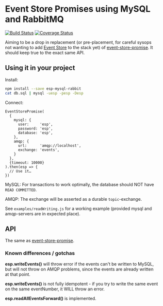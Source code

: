 Event Store Promises using MySQL and RabbitMQ
=============================================

[![Build Status](https://travis-ci.org/Textalk/esp-mysql-rabbit.png?branch=master)](https://travis-ci.org/Textalk/esp-mysql-rabbit)
[![Coverage Status](https://coveralls.io/repos/Textalk/esp-mysql-rabbit/badge.png?branch=master)](https://coveralls.io/r/Textalk/esp-mysql-rabbit)

Aiming to be a drop in replacement (or pre-placement, for careful sysops not wanting to add
[Event Store](https://geteventstore.com/) to the stack yet) of
[event-store-promise](https://github.com/Textalk/event-store-promise).  It should keep true to the
exact same API.


Using it in your project
------------------------

Install:

```bash
npm install --save esp-mysql-rabbit
cat db.sql | mysql -uesp -pesp -Desp
```

Connect:

```
EventStorePromise(
  {
    mysql: {
      user:     'esp',
      password: 'esp',
      database: 'esp',
    },
    amqp: {
      url:      'amqp://localhost',
      exchange: 'events',
    }
  },
  {timeout: 10000}
).then(esp => {
  // Use it…
})
```

MySQL: For transactions to work optimally, the database should NOT have `READ COMMITTED`.

AMQP: The exchange will be asserted as a durable `topic`-exchange.

See `examples/readWriting.js` for a working example (provided mysql and amqp-servers are in
expected place).


API
---

The same as [event-store-promise](https://github.com/Textalk/event-store-promise).


### Known differences / gotchas

**esp.writeEvents()** will throw error if the events can't be written to MySQL, but will not throw
on AMQP problems, since the events are already written at that point.

**esp.writeEvents()** is not fully idempotent - if you try to write the same event on the same
eventNumber, it WILL throw an error.

**esp.readAllEventsForward()** is implemented.
